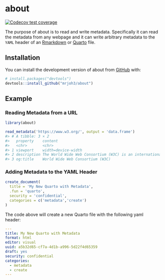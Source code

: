
<!-- README.md is generated from README.Rmd. Please edit that file -->

# about

<!-- badges: start -->

[![Codecov test
coverage](https://codecov.io/gh/mrjoh3/about/branch/main/graph/badge.svg)](https://app.codecov.io/gh/mrjoh3/about?branch=main)
<!-- badges: end -->

The purpose of about is to read and write metadata. Specifically it can
read the metadata from any webpage and it can write arbitrary metadata
to the `YAML` header of an [Rmarkdown](https://rmarkdown.rstudio.com/)
or [Quarto](https://quarto.org/) file.

## Installation

You can install the development version of about from
[GitHub](https://github.com/) with:

``` r
# install.packages("devtools")
devtools::install_github("mrjoh3/about")
```

## Example

### Reading Metadata from a URL

``` r
library(about)

read_metadata('https://www.w3.org/', output = 'data.frame')
#> # A tibble: 3 × 2
#>   property    content                                                           
#>   <chr>       <chr>                                                             
#> 1 viewport    width=device-width                                                
#> 2 description The World Wide Web Consortium (W3C) is an international community…
#> 3 og:title    World Wide Web Consortium (W3C)
```

### Adding Metadata to the YAML Header

``` r
create_document(
  title = 'My New Quarto with Metadata', 
  .fun = 'quarto', 
  security = 'confidential', 
  categories = c('metadata','create')
)
```

The code above will create a new Quarto file with the following yaml
header:

``` yaml
---
title: My New Quarto with Metadata
format: html
editor: visual
uuid: a5b32d65-cf7a-4d1b-a996-5d22f4d65359
draft: yes
security: confidential
categories:
  - metadata
  - create
---
```
